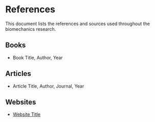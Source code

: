# References

This document lists the references and sources used throughout the biomechanics research.

## Books

- Book Title, Author, Year

## Articles

- Article Title, Author, Journal, Year

## Websites

- [Website Title](URL)
